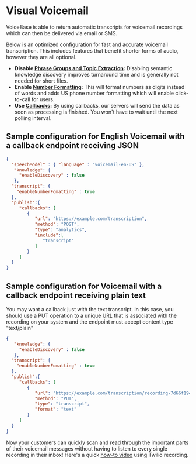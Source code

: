 
# Visual Voicemail


VoiceBase is able to return automatic transcripts for voicemail recordings which can then be delivered via email or SMS.

Below is an optimized configuration for fast and accurate voicemail transcription. This includes features that benefit shorter forms of audio, however they are all optional.

* **Disable [Phrase Groups and Topic Extraction](keywordsandtopics.md):** Disabling semantic knowledge discovery improves turnaround time and is generally not needed for short files.
* **Enable [Number Formatting](numberformatting.md):** This will format numbers as digits instead of words and adds US phone number formatting which will enable click-to-call for users.
* **Use [Callbacks](callbacks.md):** By using callbacks, our servers will send the data as soon as processing is finished. You won't have to wait until the next polling interval.


## Sample configuration for English Voicemail with a callback endpoint receiving JSON
```json
{  
  "speechModel" : { "language" : "voicemail-en-US" },
   "knowledge": {
     "enableDiscovery" : false
   },
  "transcript": {  
    "enableNumberFomatting" : true
  },       
  "publish":{  
     "callbacks": [  
        {  
           "url": "https://example.com/transcription",
           "method": "POST",
           "type": "analytics",
           "include":[  
              "transcript"
           ]
        }
     ]
  }
}
```


## Sample configuration for Voicemail with a callback endpoint receiving plain text

You may want a callback just with the text transcript. In this case, you should use a PUT operation to a unique URL that is associated with the recording on your system and the endpoint must accept content type "text/plain"


```json
{  
   "knowledge": {
     "enableDiscovery" : false
   },
  "transcript": {  
    "enableNumberFomatting" : true
  },       
  "publish":{  
     "callbacks": [  
        {  
           "url": "https://example.com/transcription/recording-7d66f194786d",
           "method": "PUT",
           "type": "transcript",
           "format": "text"
        }
     ]
  }
}
```


Now your customers can quickly scan and read through the important parts of their voicemail messages without having to listen to every single recording in their inbox!
Here's a quick [how-to video](https://youtu.be/K9NeLdOAdY4) using Twilio recording.
